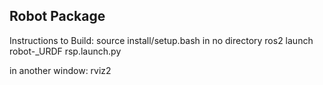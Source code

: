 ## Robot Package 

Instructions to Build:
source install/setup.bash in no directory
ros2 launch robot-_URDF rsp.launch.py

in another window:
rviz2
